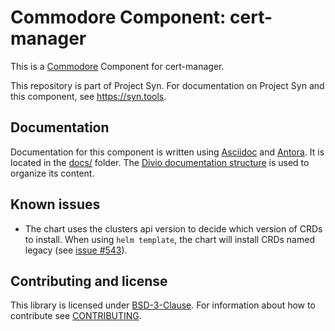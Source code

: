 # Commodore Component: cert-manager

This is a [Commodore][commodore] Component for cert-manager.

This repository is part of Project Syn.
For documentation on Project Syn and this component, see https://syn.tools.

## Documentation

Documentation for this component is written using [Asciidoc][asciidoc] and [Antora][antora].
It is located in the [docs/](docs) folder.
The [Divio documentation structure](https://documentation.divio.com/) is used to organize its content.

## Known issues

- The chart uses the clusters api version to decide which version of CRDs to install.
  When using `helm template`, the chart will install CRDs named legacy (see [issue #543](https://github.com/deepmind/kapitan/issues/543)).

## Contributing and license

This library is licensed under [BSD-3-Clause](LICENSE).
For information about how to contribute see [CONTRIBUTING](CONTRIBUTING.md).

[commodore]: https://docs.syn.tools/commodore/index.html
[asciidoc]: https://asciidoctor.org/
[antora]: https://antora.org/
